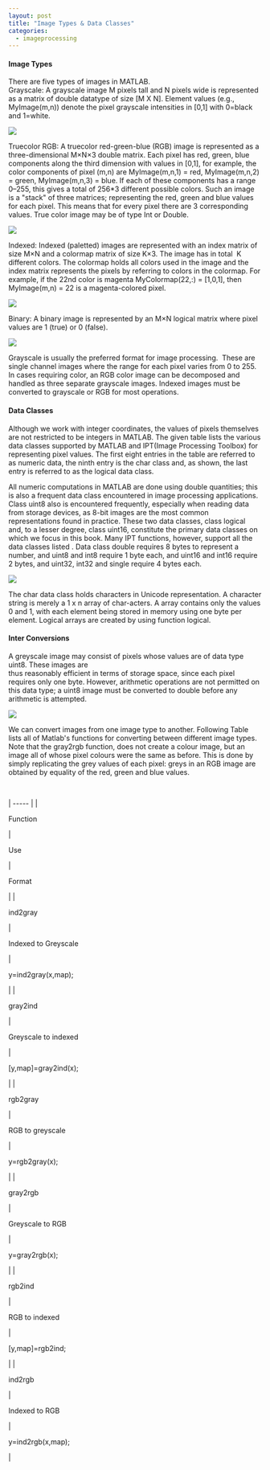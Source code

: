 ```yaml
---
layout: post
title: "Image Types & Data Classes"
categories:
  - imageprocessing
---
```


#### Image Types

There are five types of images in MATLAB.  
Grayscale: A grayscale image M pixels tall and N pixels wide is represented as a matrix of double datatype of size [M X N]. Element values (e.g., MyImage(m,n)) denote the pixel grayscale intensities in [0,1] with 0=black and 1=white.

![][1]

Truecolor RGB: A truecolor red-green-blue (RGB) image is represented as a three-dimensional M×N×3 double matrix. Each pixel has red, green, blue components along the third dimension with values in [0,1], for example, the color components of pixel (m,n) are MyImage(m,n,1) = red, MyImage(m,n,2) = green, MyImage(m,n,3) = blue. If each of these components has a range 0–255, this gives a total of 256*3 different possible colors. Such an image is a "stack" of three matrices; representing the red, green and blue values for each pixel. This means that for every pixel there are 3 corresponding values. True color image may be of type Int or Double.

![][2]

Indexed: Indexed (paletted) images are represented with an index matrix of size M×N and a colormap matrix of size K×3. The image has in total  K different colors. The colormap holds all colors used in the image and the index matrix represents the pixels by referring to colors in the colormap. For example, if the 22nd color is magenta MyColormap(22,:) = [1,0,1], then MyImage(m,n) = 22 is a magenta-colored pixel.

![][3]

Binary: A binary image is represented by an M×N logical matrix where pixel values are 1 (true) or 0 (false).

![][4]

Grayscale is usually the preferred format for image processing.  These are single channel images where the range for each pixel varies from 0 to 255. In cases requiring color, an RGB color image can be decomposed and handled as three separate grayscale images. Indexed images must be converted to grayscale or RGB for most operations.

#### Data Classes

Although we work with integer coordinates, the values of pixels themselves are not restricted to be integers in MATLAB. The given table lists the various data classes supported by MATLAB and IPT(Image Processing Toolbox) for representing pixel values. The first eight entries in the table are referred to as numeric data, the ninth entry is the char class and, as shown, the last entry is referred to as the logical data class.

All numeric computations in MATLAB are done using double quantities; this is also a frequent data class encountered in image processing applications. Class uint8 also is encountered frequently, especially when reading data from storage devices, as 8-bit images are the most common representations found in practice. These two data classes, class logical and, to a lesser degree, class uint16, constitute the primary data classes on which we focus in this book. Many IPT functions, however, support all the data classes listed . Data class double requires 8 bytes to represent a number, and uint8 and int8 require 1 byte each, and uint16 and int16 require 2 bytes, and uint32, int32 and single require 4 bytes each.

![][5]

The char data class holds characters in Unicode representation. A character string is merely a 1 x n array of char-acters. A array contains only the values 0 and 1, with each element being stored in memory using one byte per element. Logical arrays are created by using function logical.

#### Inter Conversions

A greyscale image may consist of pixels whose values are of data type uint8. These images are  
thus reasonably efficient in terms of storage space, since each pixel requires only one byte. However, arithmetic operations are not permitted on this data type; a uint8 image must be converted to double before any arithmetic is attempted.

![][6]

We can convert images from one image type to another. Following Table lists all of Matlab's functions for converting between different image types. Note that the gray2rgb function, does not create a colour image, but an image all of whose pixel colours were the same as before. This is done by simply replicating the grey values of each pixel: greys in an RGB image are obtained by equality of the red, green and blue values.

 

| ----- |
|

Function

 |

Use

 |

Format

 |
|

ind2gray

 |

Indexed to Greyscale

 |

y=ind2gray(x,map);

 |
|

gray2ind

 |

Greyscale to indexed

 |

[y,map]=gray2ind(x);

 |
|

rgb2gray

 |

RGB to greyscale

 |

y=rgb2gray(x);

 |
|

gray2rgb

 |

Greyscale to RGB

 |

y=gray2rgb(x);

 |
|

rgb2ind

 |

RGB to indexed

 |

[y,map]=rgb2ind;

 |
|

ind2rgb

 |

Indexed to RGB

 |

y=ind2rgb(x,map);

 |

 

 

[1]: https://lh6.googleusercontent.com/D82xcTDWZ9RXmUHwCtgJ1Nwhusz9coqLH86QD8w_KXwuEHVygErXAeiGyTrd42WYwjvwOADS04gBPUUlGGegD5fljaw3T8QII5iUcw1QUcbfO8AZir8T-RGE
[2]: https://lh5.googleusercontent.com/2Eew9C_66GaU41iPIaKNoV6Ff-aKFY3Ow8b74ruulhFE-xkGJN8UkdqOcaeoumI-SPfXhJcs7PsU0x5uaeHcjFQTTj0WM2VIQHdCkWdkdJdQrA5JakmXkyFC
[3]: https://lh4.googleusercontent.com/1eOnsiPgJb0JyfBx4Whf_gDzKd0bvVauOxtoTUu7mSmaSn3L3RskGU7Bmj966j0ljTsv-mGCaE8_fcsvSfo-rXGl_rMmp20McNADpLjbt4wSDpxfaRd9371C
[4]: https://lh3.googleusercontent.com/T69t2_HAWa6FpD4qBFxpabvahkJykIGVGqDkiZ8Om-r7zffAYAmHf_QQdRfAv0e5RgrfEVS0397uZJYyyceXRVlq8XU44ZhddOnmC29RalcxDMpzbJLXtE6w
[5]: https://lh5.googleusercontent.com/Z0Yy9fdahoDzGVyUPFubluidJeIrrmNd4XkEXwMBjnP088zLTRlogNbIwuYD7vwoR_D7W7O2QDwHi73tdusdMG9gifptD0EYpfEZkeNRvcGbOTY2BFtdNdlZ
[6]: https://lh6.googleusercontent.com/GXdYOQ7Gb2ETGtgK0tGhUHfFknJ6LEdPLljLbudSyVSEzQxNKF3rAM1qVlLOopa8TQMB_YIHpaCvN6I5QQMsAYqRyb9OsU79VsCZoU3o00cWz7bvQrJ8fhUW
